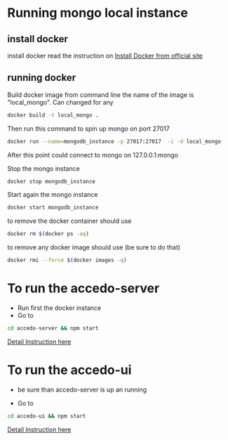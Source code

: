# Running mongo local instance

## install docker
install docker read the instruction on
[Install Docker from official site](https://docs.docker.com/engine/installation/)

## running docker

Build docker image from command line
the name of the image is "local_mongo".
Can changed for any

```bash
docker build -t local_mongo . 
```
Then run this command to spin up  mongo on port 27017

```bash
docker run --name=mongodb_instance -p 27017:27017  -i -d local_mongo
```

After this point could connect to mongo on 127.0.0.1:mongo

Stop the mongo instance
```bash
docker stop mongodb_instance 
```


Start again the mongo instance
```bash
docker start mongodb_instance 
```

to remove the docker container should use
```bash
docker rm $(docker ps -aq)
```
to remove any docker image should use
(be sure to do that)
```bash
docker rmi --force $(docker images -q)
```

# To run the accedo-server

* Run first the docker instance
* Go to
```bash
cd accedo-server && npm start
```
[Detail Instruction here](accedo-server/README.md)


# To run the accedo-ui

* be sure than accedo-server is up an running

* Go to

```bash
cd accedo-ui && npm start
```

[Detail Instruction here](accedo-ui/README.md)


